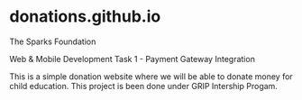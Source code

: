 # donations.github.io
The Sparks Foundation 

Web & Mobile Development Task 1 - Payment Gateway Integration 

This is a simple donation website where we will be able to donate money for child education.
This project is been done under GRIP Intership Progam.
